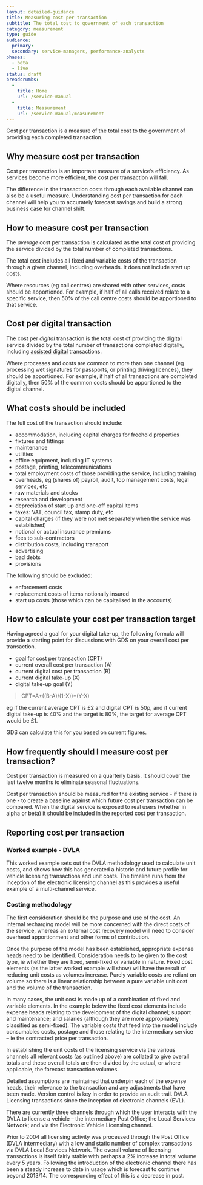 ```yaml
---
layout: detailed-guidance
title: Measuring cost per transaction
subtitle: The total cost to government of each transaction
category: measurement
type: guide
audience: 
  primary:
  secondary: service-managers, performance-analysts
phases:
  - beta
  - live
status: draft
breadcrumbs:
  -
    title: Home
    url: /service-manual
  -
    title: Measurement
    url: /service-manual/measurement
---
```


Cost per transaction is a measure of the total cost to the government of providing each completed transaction.

## Why measure cost per transaction

Cost per transaction is an important measure of a service’s efficiency. As services become more efficient, the cost per transaction will fall.

The difference in the transaction costs through each available channel can also be a useful measure. Understanding cost per transaction for each channel will help you to accurately forecast savings and build a strong business case for channel shift.

## How to measure cost per transaction

The *average* cost per transaction is calculated as the total cost of providing the service divided by the total number of completed transactions.

The total cost includes all fixed and variable costs of the transaction through a given channel, including overheads. It does not include start up costs.

Where resources (eg call centres) are shared with other services, costs should be apportioned. For example, if half of all calls received relate to a specific service, then 50% of the call centre costs should be apportioned to that service.

## Cost per digital transaction

The cost per *digital* transaction is the total cost of providing the digital service divided by the total number of transactions completed digitally, including [assisted digital](/service-manual/assisted-digital) transactions.

Where processes and costs are common to more than one channel (eg processing wet signatures for passports, or printing driving licences), they should be apportioned. For example, if half of all transactions are completed digitally, then 50% of the common costs should be apportioned to the digital channel.

## What costs should be included

The full cost of the transaction should include:

* accommodation, including capital charges for freehold properties
* fixtures and fittings
* maintenance
* utilities
* office equipment, including IT systems
* postage, printing, telecommunications
* total employment costs of those providing the service, including training
* overheads, eg (shares of) payroll, audit, top management costs, legal services, etc
* raw materials and stocks
* research and development
* depreciation of start up and one-off capital items
* taxes: VAT, council tax, stamp duty, etc
* capital charges (if they were not met separately when the service was established)
* notional or actual insurance premiums
* fees to sub-contractors
* distribution costs, including transport
* advertising
* bad debts
* provisions

The following should be excluded:

* enforcement costs
* replacement costs of items notionally insured
* start up costs (those which can be capitalised in the accounts)

## How to calculate your cost per transaction target

Having agreed a goal for your digital take-up, the following formula will provide a starting point for discussions with GDS on your overall cost per transaction.

* goal for cost per transaction (CPT)
* current overall cost per transaction (A)
* current digital cost per transaction (B)
* current digital take-up (X)
* digital take-up goal (Y)

> CPT=A+((B-A)/(1-X))*(Y-X)

eg if the current average CPT is £2 and digital CPT is 50p, and if current digital take-up is 40% and the target is 80%, the target for average CPT would be £1.

GDS can calculate this for you based on current figures.

## How frequently should I measure cost per transaction?

Cost per transaction is measured on a quarterly basis. It should cover the last twelve months to eliminate seasonal fluctuations.

Cost per transaction should be measured for the existing service - if there is one - to create a baseline against which future cost per transaction can be compared. When the digital service is exposed to real users (whether in alpha or beta) it should be included in the reported cost per transaction.

## Reporting cost per transaction

### Worked example - DVLA

This worked example sets out the DVLA methodology used to calculate unit costs, and shows how this has generated a historic and future profile for vehicle licensing transactions and unit costs. The timeline runs from the inception of the electronic licensing channel as this provides a useful example of a multi-channel service.

### Costing methodology

The first consideration should be the purpose and use of the cost. An internal recharging model will be more concerned with the direct costs of the service, whereas an external cost recovery model will need to consider overhead apportionment and other forms of contribution.

Once the purpose of the model has been established, appropriate expense heads need to be identified. Consideration needs to be given to the cost type, ie whether they are fixed, semi-fixed or variable in nature. Fixed cost elements (as the latter worked example will show) will have the result of reducing unit costs as volumes increase. Purely variable costs are reliant on volume so there is a linear relationship between a pure variable unit cost and the volume of the transaction.

In many cases, the unit cost is made up of a combination of fixed and variable elements. In the example below the fixed cost elements include expense heads relating to the development of the digital channel; support and maintenance; and salaries (although they are more appropriately classified as semi-fixed). The variable costs that feed into the model include consumables costs, postage and those relating to the intermediary service – ie the contracted price per transaction.

In establishing the unit costs of the licensing service via the various channels all relevant costs (as outlined above) are collated to give overall totals and these overall totals are then divided by the actual, or where applicable, the forecast transaction volumes.

Detailed assumptions are maintained that underpin each of the expense heads, their relevance to the transaction and any adjustments that have been made. Version control is key in order to provide an audit trail. DVLA Licensing transactions since the inception of electronic channels (EVL).

There are currently three channels through which the user interacts with the DVLA to license a vehicle – the intermediary Post Office; the Local Services Network; and via the Electronic Vehicle Licensing channel.

Prior to 2004 all licensing activity was processed through the Post Office (DVLA intermediary) with a low and static number of complex transactions via DVLA Local Services Network. The overall volume of licensing transactions is itself fairly stable with perhaps a 2% increase in total volume every 5 years. Following the introduction of the electronic channel there has been a steady increase to date in usage which is forecast to continue beyond 2013/14. The corresponding effect of this is a decrease in post.
